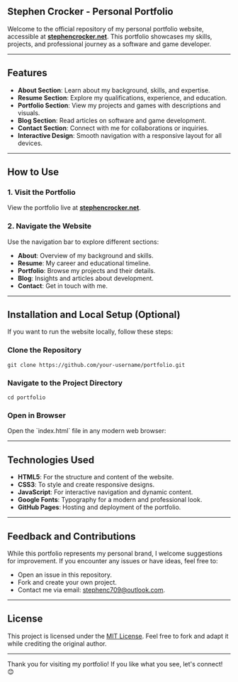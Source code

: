 ## Stephen Crocker - Personal Portfolio

Welcome to the official repository of my personal portfolio website, accessible at [**stephencrocker.net**](https://stephencrocker.net). This portfolio showcases my skills, projects, and professional journey as a software and game developer.

---

## Features

- **About Section**: Learn about my background, skills, and expertise.
- **Resume Section**: Explore my qualifications, experience, and education.
- **Portfolio Section**: View my projects and games with descriptions and visuals.
- **Blog Section**: Read articles on software and game development.
- **Contact Section**: Connect with me for collaborations or inquiries.
- **Interactive Design**: Smooth navigation with a responsive layout for all devices.

---

## How to Use

### 1. **Visit the Portfolio**
View the portfolio live at [**stephencrocker.net**](https://stephencrocker.net).

### 2. **Navigate the Website**
Use the navigation bar to explore different sections:
- **About**: Overview of my background and skills.
- **Resume**: My career and educational timeline.
- **Portfolio**: Browse my projects and their details.
- **Blog**: Insights and articles about development.
- **Contact**: Get in touch with me.

---

## Installation and Local Setup (Optional)

If you want to run the website locally, follow these steps:

### **Clone the Repository**
```
git clone https://github.com/your-username/portfolio.git
```

### **Navigate to the Project Directory**
```
cd portfolio
```

### **Open in Browser**
Open the \`index.html\` file in any modern web browser:

---

## Technologies Used

- **HTML5**: For the structure and content of the website.
- **CSS3**: To style and create responsive designs.
- **JavaScript**: For interactive navigation and dynamic content.
- **Google Fonts**: Typography for a modern and professional look.
- **GitHub Pages**: Hosting and deployment of the portfolio.

---

## Feedback and Contributions

While this portfolio represents my personal brand, I welcome suggestions for improvement. If you encounter any issues or have ideas, feel free to:
- Open an issue in this repository.
- Fork and create your own project.
- Contact me via email: [stephenc709@outlook.com](mailto:stephenc709@outlook.com).

---

## License

This project is licensed under the [MIT License](LICENSE). Feel free to fork and adapt it while crediting the original author.

---

Thank you for visiting my portfolio! If you like what you see, let's connect! 😊

